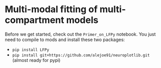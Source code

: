 # Multi-modal fitting of multi-compartment models

Before we get started, check out the `Primer_on_LFPy` notebook. 
You just need to compile to mods and install these two packages:

- `pip install LFPy`
- `pip install git+https://github.com/alejoe91/neuroplotlib.git` (almost ready for pypi)

